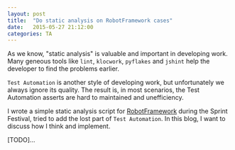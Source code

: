 ```yaml
---
layout: post
title:  "Do static analysis on RobotFramework cases"
date:   2015-05-27 21:12:00
categories: TA
---
```

As we know, "static analysis" is valuable and important in developing work. Many geneous tools like `lint`, `klocwork`, `pyflakes` and `jshint` help the developer to find the problems earlier.

`Test Automation` is another style of developing work, but unfortunately we always ignore its quality. The result is, in most scenarios, the Test Automation asserts are hard to maintained and unefficiency.

I wrote a simple static analysis script for [RobotFramework](http://robotframework.org/) during the Sprint Festival, tried to add the lost part of `Test Automation`. In this blog, I want to discuss how I think and implement.

[TODO]...
